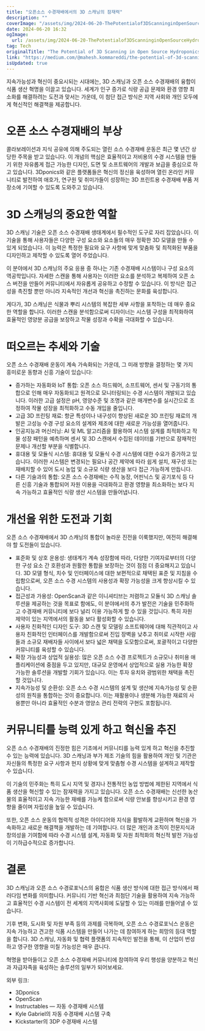 ```yaml
---
title: "오픈소스 수경재배에서의 3D 스캐닝의 잠재력"
description: ""
coverImage: "/assets/img/2024-06-20-ThePotentialof3DScanninginOpenSourceHydroponics_0.png"
date: 2024-06-20 16:32
ogImage:
  url: /assets/img/2024-06-20-ThePotentialof3DScanninginOpenSourceHydroponics_0.png
tag: Tech
originalTitle: "The Potential of 3D Scanning in Open Source Hydroponics"
link: "https://medium.com/@mahesh.kommareddi/the-potential-of-3d-scanning-in-open-source-hydroponics-7e81db6b333a"
isUpdated: true
---
```


지속가능성과 혁신이 중요시되는 시대에는, 3D 스캐닝과 오픈 소스 수경재배의 융합이 식품 생산 혁명을 이끌고 있습니다. 세계가 인구 증가로 식량 공급 문제와 환경 영향 최소화를 해결하려는 도전과 맞서는 가운데, 이 첨단 접근 방식은 지역 사회와 개인 모두에게 혁신적인 해결책을 제공합니다.

# 오픈 소스 수경재배의 부상

콜라보레이션과 지식 공유에 의해 주도되는 열린 소스 수경재배 운동은 최근 몇 년간 상당한 주목을 받고 있습니다. 이 개념의 핵심은 효율적이고 저비용의 수경 시스템을 만들기 위한 자유롭게 접근 가능한 디자인, 도면 및 소프트웨어의 개발과 보급을 중심으로 하고 있습니다. 3Dponics와 같은 플랫폼들은 혁신의 정신을 육성하며 열린 온라인 커뮤니티로 발전하여 애호가, 연구원 및 취미가들이 성장하는 3D 프린트용 수경재배 부품 저장소에 기여할 수 있도록 도와주고 있습니다.

# 3D 스캐닝의 중요한 역할

<div class="content-ad"></div>

3D 스캐닝 기술은 오픈 소스 수경재배 생태계에서 필수적인 도구로 자리 잡았습니다. 이 기술을 통해 사용자들은 다양한 구성 요소와 요소들의 매우 정확한 3D 모델을 만들 수 있게 되었습니다. 이 능력은 특정한 필요와 요구 사항에 맞게 맞춤화 및 최적화된 부품을 디자인하고 제작할 수 있도록 열어 주었습니다.

이 분야에서 3D 스캐닝의 주요 응용 중 하나는 기존 수경재배 시스템이나 구성 요소의 역공학입니다. 자세한 스캔을 통해 사용자는 이러한 요소를 분석하고 복제하여 오픈 소스 버전을 만들어 커뮤니티에서 자유롭게 공유하고 수정할 수 있습니다. 이 방식은 접근성을 촉진할 뿐만 아니라 지속적인 개선과 혁신을 촉진하는 문화를 육성합니다.

게다가, 3D 스캐닝은 식물과 뿌리 시스템의 복잡한 세부 사항을 포착하는 데 매우 중요한 역할을 합니다. 이러한 스캔을 분석함으로써 디자이너는 시스템 구성을 최적화하여 효율적인 영양분 공급을 보장하고 작물 성장과 수확을 극대화할 수 있습니다.

# 떠오르는 추세와 기술

<div class="content-ad"></div>

오픈 소스 수경재배 운동이 계속 가속화되는 가운데, 그 미래 방향을 결정하는 몇 가지 흥미로운 동향과 신흥 기술이 있습니다:

- 증가하는 자동화와 IoT 통합: 오픈 소스 하드웨어, 소프트웨어, 센서 및 구동기의 통합으로 인해 매우 자동화되고 원격으로 모니터링되는 수경 시스템이 개발되고 있습니다. 이러한 고급 설정은 pH, 영양수준 및 조명과 같은 매개변수를 실시간으로 조정하여 작물 성장을 최적화하고 수동 개입을 줄입니다.
- 고급 3D 프린팅 재료: 항균 특성이나 내구성이 향상된 새로운 3D 프린팅 재료의 개발은 고성능 수경 구성 요소의 설계와 제조에 대한 새로운 가능성을 열어줍니다.
- 인공지능과 머신러닝: AI 및 ML 알고리즘을 활용하여 시스템 설계를 최적화하고 작물 성장 패턴을 예측하며 센서 및 3D 스캔에서 수집된 데이터를 기반으로 잠재적인 문제나 개선할 부분을 식별합니다.
- 휴대용 및 모듈식 시스템: 휴대용 및 모듈식 수경 시스템에 대한 수요가 증가하고 있습니다. 이러한 시스템은 변경되는 필요나 공간 제약에 따라 쉽게 설치, 재구성 또는 재배치할 수 있어 도시 농업 및 소규모 식량 생산을 보다 접근 가능하게 만듭니다.
- 다른 기술과의 통합: 오픈 소스 수경재배는 수직 농장, 어핀닉스 및 공기포식 등 다른 신흥 기술과 통합되어 자원 이용을 극대화하고 환경 영향을 최소화하는 보다 지속 가능하고 효율적인 식량 생산 시스템을 만들어냅니다.

# 개선을 위한 도전과 기회

오픈 소스 수경재배에서 3D 스캐닝의 통합이 놀라운 진전을 이룩했지만, 여전히 해결해야 할 도전들이 있습니다.

<div class="content-ad"></div>

- 표준화 및 상호 운용성: 생태계가 계속 성장함에 따라, 다양한 기여자로부터의 다양한 구성 요소 간 호환성과 원활한 통합을 보장하는 것이 점점 더 중요해지고 있습니다. 3D 모델 형식, 치수 및 인터페이스에 대한 보편적으로 채택된 표준 및 지침을 수립함으로써, 오픈 소스 수경 시스템의 사용성과 확장 가능성을 크게 향상시킬 수 있습니다.
- 접근성과 가용성: OpenScan과 같은 이니셔티브는 저렴하고 모듈식 3D 스캐닝 솔루션을 제공하는 것을 목표로 함에도, 이 분야에서의 추가 발전은 기술을 민주화하고 수경재배 커뮤니티에 보다 널리 이용 가능하게 할 수 있을 것입니다. 특히 자원 제약이 있는 지역에서의 활동을 보다 활성화할 수 있습니다.
- 사용자 친화적인 디자인 도구: 3D 스캔 및 모델링 소프트웨어에 대해 직관적이고 사용자 친화적인 인터페이스를 개발함으로써 진입 장벽을 낮추고 취미로 시작한 사람들과 소규모 재배자들 사이에서 보다 넓은 채택을 도모함으로써, 포괄적이고 다양한 커뮤니티를 육성할 수 있습니다.
- 확장 가능성과 상업적 실용성: 많은 오픈 소스 수경 프로젝트가 소규모나 취미용 애플리케이션에 중점을 두고 있지만, 대규모 운영에서 상업적으로 실용 가능한 확장 가능한 솔루션을 개발할 기회가 있습니다. 이는 투자 유치와 광범위한 채택을 촉진할 것입니다.
- 지속가능성 및 순환성: 오픈 소스 수경 시스템의 설계 및 생산에 지속가능성 및 순환성의 원칙을 통합하는 것이 중요합니다. 이는 재활용이나 생분해 가능한 재료의 사용뿐만 아니라 효율적인 수분과 영양소 관리 전략의 구현도 포함됩니다.

# 커뮤니티를 능력 있게 하고 혁신을 추진

오픈 소스 수경재배의 진정한 힘은 기초에서 커뮤니티를 능력 있게 하고 혁신을 추진할 수 있는 능력에 있습니다. 3D 스캐닝과 부가 제조 기술의 힘을 활용하여 개인 및 기관은 자신들의 특정한 요구 사항과 현지 상황에 맞게 맞춤형 수경 시스템을 설계하고 제작할 수 있습니다.

이 기술의 민주화는 특히 도시 지역 및 경지나 전통적인 농업 방법에 제한된 지역에서 식품 생산을 혁신할 수 있는 잠재력을 가지고 있습니다. 오픈 소스 수경재배는 신선한 농산물의 효율적이고 지속 가능한 재배를 가능케 함으로써 식량 안보를 향상시키고 환경 영향을 줄이며 자립성을 높일 수 있습니다.

<div class="content-ad"></div>

또한, 오픈 소스 운동의 협력적 성격은 아이디어와 지식을 활발하게 교환하며 혁신을 가속화하고 새로운 해결책을 개발하는 데 기여합니다. 더 많은 개인과 조직이 전문지식과 창의성을 기여함에 따라 수경 시스템 설계, 자동화 및 자원 최적화의 혁신적 발전 가능성이 기하급수적으로 증가합니다.

# 결론

3D 스캐닝과 오픈 소스 수경로포닉스의 융합은 식품 생산 방식에 대한 접근 방식에서 패러다임 변화를 의미합니다. 커뮤니티 기반 혁신과 최첨단 기술을 활용하여 지속 가능하고 효율적인 수경 시스템이 전 세계의 지역사회에 도달할 수 있는 미래를 만들어낼 수 있습니다.

기후 변화, 도시화 및 자원 부족 등의 과제를 극복하며, 오픈 소스 수경로포닉스 운동은 지속 가능하고 견고한 식품 시스템을 만들어 나가는 데 참여하게 하는 희망의 등대 역할을 합니다. 3D 스캐닝, 자동화 및 협력 플랫폼의 지속적인 발전을 통해, 이 산업이 번성하고 영구한 영향을 미칠 가능성은 매우 큽니다.

<div class="content-ad"></div>

혁명을 받아들이고 오픈 소스 수경재배 커뮤니티에 참여하여 우리 행성을 양분하고 혁신과 자급자족을 육성하는 솔루션의 일부가 되어보세요.

외부 링크:

- 3Dponics
- OpenScan
- Instructables — 자동 수경재배 시스템
- Kyle Gabriel의 자동 수경재배 시스템 구축
- Kickstarter의 3DP 수경재배 시스템
